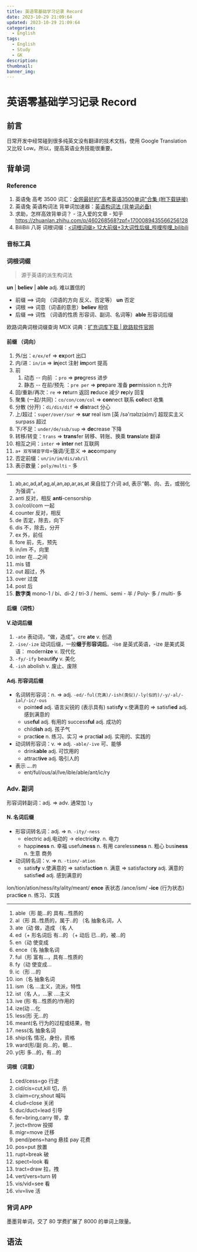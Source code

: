 ```yaml
---
title: 英语零基础学习记录 Record
date: 2023-10-29 21:09:64
updated: 2023-10-29 21:09:64
categories:
  - English
tags:
  - English
  - Study
  - GK
description: 
thumbnail: 
banner_img:
---
```


# 英语零基础学习记录 Record

## 前言

日常开发中经常碰到很多纯英文没有翻译的技术文档，使用 Google Translation 又比较 Low。所以，提高英语业务技能很重要。

## 背单词

### Reference

1. 英语兔 高考 3500 词汇：[全网最好的"高考英语3500单词"合集 (附下载链接)](https://www.bilibili.com/video/BV1qz4y1871a/?spm_id_from=333.337.search-card.all.click&vd_source=8b588c19ea4cd636da362bae86b1564a)
2. 英语兔 英语构词法 背单词加速器：[英语构词法 (背单词必备)](https://www.bilibili.com/video/BV1r5411w7TY/?)
3. 求助，怎样高效背单词？ - 注入爱的文章 - 知乎 <https://zhuanlan.zhihu.com/p/460268568?zpf=1700089435566256128>
4. BiliBili 八哥 词根词缀：[<词根词缀> 12大前缀+3大词性后缀\_哔哩哔哩\_bilibili](https://www.bilibili.com/video/BV1Hi4y1Q7XN/?)

### 音标工具

### 词根词缀

> 源于英语的派生构词法

**un** | **believ** | **able** adj. 难以置信的

- 前缀 ==> 词向 （词语的方向 反义、否定等） **un** 否定
- 词根 ==> 词意（词语的意思）**believ** 相信
- 后缀 ==> 词性 （词语的性质 形容词、副词、名词等）**able** 形容词后缀

欧路词典词根词缀查询 MDX 词典：[扩充词库下载 | 欧路软件官网](https://www.eudic.net/v4/en/home/dictionaryresource)

#### 前缀 （词向）

1. 外/出：`e/ex/ef` => **ex**port 出口
2. 内/进：`in/im` => **in**ject 注射 **im**port 提高
3. 前
	1. 动态 -- 向前 ：`pro` => **pro**gress 进步
	2. 静态 -- 在前/预先 ：`pre per` => **pre**pare 准备 **per**mission n.允许
4. 回/重新/再次：`re` => **re**turn 返回 **re**duce 减少 **re**ply 回复
5. 聚集 (一起/共同)：`co/con/com/col` => **con**nect 联系 **col**lect 收集 
6. 分散 (分开)：`di/dis/dif` => **dis**tract 分心
7. 上/超过：`super/over/sur` => **sur** real ism [英 /sə'rɪəlɪz(ə)m/] 超现实主义 surpass 超过
8. 下/不足：`under/de/sub/sup` => **de**crease 下降
9. 转移/转变：`trans` => **trans**fer 转移、转账、换乘 **trans**late 翻译
10. 相互之间：`inter` => **inter** net 互联网
11. `a+ 双写辅音字母`=强调/无意义 => **acc**ompany
12. 否定前缀：`un/in/im/dis/ab/il`
13. 表示数量：`poly/multi` - 多

---

1. ab,ac,ad,af,ag,al,an,ap,ar,as,at 来自拉丁介词 ad, 表示“朝、向、去，或弱化为强调”。
2. anti 反对，相反 **anti**-censorship 
3. co/col/com 一起 
4. counter 反对，相反  
5. de 否定，除去，向下 
6. dis 不，除去，分开  
7. ex 外，前任 
8. fore 前，先，预先  
9. in/im 不，向里 
10. inter 在…之间  
11. mis 错 
12. out 超过，外  
13. over 过度
14. post 后  
15. **数字类** mono-1 / bi、di-2 / tri-3 / hemi、semi - 半 / Poly- 多 / multi- 多  

#### 后缀（词性）

#### V.动词后缀

1. `-ate` 表动词，“做，造成”。cre **ate** v. 创造
2. `-ise/-ize` 动词后缀，一般**缀于形容词后**。-ise 是英式英语，-ize 是美式英语： modern**ize** v. 现代化
3. `-fy/-ify` beaut**ify** v. 美化 
4. `-ish` abolish v. 废止、废除

#### Adj. 形容词后缀

- 名词转形容词：n. => adj. `-ed/-ful(充满)/-ish(类似)/-ly(似的)/-y/-al/-ial/-ic/-ous`
	- point**ed** adj. 语言尖锐的 (表示具有) satis**fy** v.使满意的 => satisfi**ed** adj. 感到满意的
	- use**ful** adj. 有用的 success**ful** adj. 成功的
	- child**ish** adj. 孩子气
	- pract**ice** n. 练习、实习 => pract**ial** adj. 实用的、实践的
- 动词转形容词：v. => adj. `-able/-ive` 可、能够
	- drink**able** adj. 可饮用的
	- attract**ive** adj. 吸引人的
- 表示 `….的`  
	- ent/ful/ous/al/lve/ible/able/ant/ic/ry

### Adv. 副词

形容词转副词：adj. => adv. 通常加 `ly` 

#### N. 名词后缀

- 形容词转名词：adj. => n. `-ity/-ness`
	- electric adj.电动的 -> electric**ity**. n. 电力
	- happi**ness** n. 幸福 useful**ness** n. 有用 careless**ness** n. 粗心 busi**ness** n. 生意 商务
- 动词转名词：v. => n. `-tion/-ation`
	- satis**fy** v.使满意的 => satisfac**tion** n. 满意 => satisfacto**ry** adj. 满意的 satisfi**ed** adj. 感到满意的

lon/tion/ation/ness/ity/ality/meant/ **ence** 表状态 /ance/ism/ **-ice** (行为状态) pract**ice** n. 练习、实践

---

1. able（形 能…的 具有…性质的 
2. al（形 具..性质的，属于..的 （名 抽象名词，人 
3. ate（动 做，造成 （名 人 
4. ed（+ 形名词后 有…的 （+ 动后 已…的，被…的 
5. en（动 使变成 
6. ence（名 抽象名词 
7. ful（形 富有…，具有…性质的 
8. fy（动 使变成… 
9. ic（形 …的 
10. ion（名 抽象名词 
11. ism（名 …主义，流派，特性 
12. ist（名 人，…家 ….主义
13. ive (形 有…性质的/作用的 
14. ize(动 …化 
15. less(形 无…的 
16. meant(名 行为的过程或结果，物 
17. ness(名 抽象名词 
18. ship(名 情况，身份，资格 
19. ward(形/副 向…的，朝… 
20. y(形 多…的，有…的

#### 词根（词意）

1. ced/cess=go 行走 
2. cid/cis=cut,kill 切，杀 
3. claim=cry,shout 喊叫 
4. clud=close 关闭 
5. duc/duct=lead 引导 
6. fer=bring,carry 带，拿 
7. ject=throw 投掷 
8. migr=move 迁移 
9. pend/pens=hang 悬挂 pay 花费 
10. pos=put 放置 
11. rupt=break 破 
12. spect=look 看 
13. tract=draw 拉，拽
14. vert/vers=turn 转 
15. vis/vid=see 看 
16. viv=live 活

### 背词 APP

墨墨背单词，交了 80 学费扩展了 8000 的单词上限量。

## 语法
